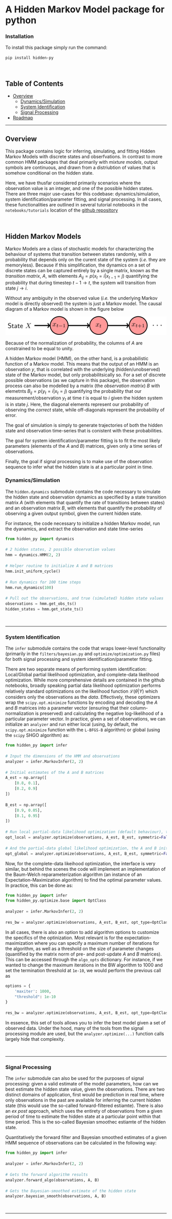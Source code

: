 # **A Hidden Markov Model package for python**

### Installation

To install this package simply run the command:

`pip install hidden-py`

<br />

## Table of Contents

- [Overview](#overview)
  - [Dynamics/Simulation](#dynamicssimulation)
  - [System Identification](#system-identification)
  - [Signal Processing](#signal-processing)
- [Roadmap](#roadmap)

---

## Overview

This package contains logic for inferring, simulating, and fitting Hidden Markov Models with discrete states and obserfvations. In contrast to more common HMM packages that deal primarily with _mixture models_, output symbols are continuous, and drawn from a distriubtion of values that is somehow conditional on the hidden state.

Here, we have thusfar considered primarily scenarios where the observation value is an integer, and one of the possible hidden states. There are three major use-cases for this codebase: dynamics/simulation, system identification/parameter fitting, and signal processing. In all cases, these functionalities are outlined in several tutorial notebooks in the `notebooks/tutorials` location of the [github repository](https://github.com/StevenJLarge/hmm)

<br />

## Hidden Markov Models

Markov Models are a class of stochastic models for characterizing the behaviour of systems that transition between states randomly, with a probability that depends only on the curent state of the system (_i.e._ they are memoryless). Because if this simplification, the dynamics on a set of discrete states can be captured entirely by a single matrix, known as the _transition matrix_, $A$, with elements $A_{ij} = p(x_t=i | x_{t-1} = j)$ quantifying the probability that during timestep $t-1 \to t$, the system will transition from state $j\to i$.

Without any ambiguity in the observed value (_i.e._ the underlying Markov model is directly observed) the system is just a Markov model. The causal diagram of a Markov model is shown in the figure below

![markov_model](https://github.com/StevenJLarge/hmm/blob/master/public/resources/markov_schematic.png)

Because of the normalization of probability, the columns of $A$ are constrained to be equal to unity.

A hidden Markov model (HMM), on the other hand, is a probabilistic function of a Markov model. This means that the output of an HMM is an observation $y$, that is correlated with the underlying (hidden/unobserved) state of the Markov model, but only probabilitsically so. For a set of discrete possible observations (as we capture in this package), the observation process can also be modelled by a matrix (the _observation matrix_) $B$ with elemetnts $B_{ij} = p(y_t = i | x_{t} = j)$ quantifying the probability that our measurement/observation $y_t$ at time $t$ is equal to $i$ given the hidden system is in state $j$. Here, the diagonal elements represent our probability of observing the _correct_ state, while off-diagonals represent the probability of error.

The goal of simulation is simply to generate trajectories of both the hidden state and observation time-series that is conistent with these probabilities.

The goal for system identification/parameter fitting is to fit the most likely parameters (elements of the $A$ and $B$) matrices, given only a time series of observations.

Finally, the goal if signal processing is to make use of the observation sequence to infer what the hidden state is at a particular point in time.

### Dynamics/Simulation

The `hidden.dynamics` submodule contains the code necessary to simulate the hidden state and observation dynamics as specified by a state transition matrix $A$ (with elements that quantify the rate of transitions between states) and an observation matrix $B$, with elements that quantify the probability of observing a given output symbol, given the current hidden state.

For instance, the code necessary to initialize a hidden Markov model, run the dyanamics, and extract the observation and state time-series

```python
from hidden_py import dynamics

# 2 hidden states, 2 possible observation values
hmm = dynamics.HMM(2, 2)

# Helper routine to initialize A and B matrices
hmm.init_uniform_cycle()

# Run dynamics for 100 time steps
hmm.run_dynamics(100)

# Pull out the observations, and true (simulated) hidden state values
observations = hmm.get_obs_ts()
hidden_states = hmm.get_state_ts()
```

<br />

---

### System Identification

The `infer` submodule contains the code that wraps lower-level functionality (primarily in the `filters/bayesian.py` and `optimize/optimization.py` files) for both signal processing and system identification/parameter fitting.

There are two separate means of performing system identification: Local/Global partial likelihood optimization, and complete-data likelihood optimization. While more comprehensive details are contained in the github notebooks, broadly speaking partial data likelihood optimization performs relatively standard optimizations on the likelihood function $\mathcal{L}(\theta | Y)$ which considers only the observations as the _data_. Effectively, these optimizers wrap the `scipy.opt.minimize` functions by encoding and decoding the $A$ and $B$ matrices into a parameter vector (ensuring that their column-normalization is preserved) and calculating the negative log-likelihood of a particular parameter vector. In practice, given a set of observations, we can initialize an `analyzer` and run either local (using, by default, the `scipy.opt.minimize` function with the `L-BFGS-B` algorithm) or global (using the `scipy` SHGO algorithm) as:

```python
from hidden_py import infer

# Input the dimensions of the HMM and observations
analyzer = infer.MarkovInfer(2, 2)

# Initial estimates of the A and B matrices
A_est = np.array([
    [0.8, 0.1],
    [0.2, 0.9]
])

B_est = np.array([
    [0.9, 0.05],
    [0.1, 0.95]
])

# Run local partial-data likelihood optimization (default behaviour), the symmetric keyword can be used to specify whether or not the A and B matrices are assumed to be symmetric
opt_local = analyzer.optimize(observations, A_est, B_est, symmetric=False)

# And the partial-data global likelihood optimization, the A and B initial matrices are not used in the optimizer, aside from providing a way of specifying the dimension of the parameter vectors
opt_global = analyzer.optimize(observations, A_est, B_est, symmetric=False, opt_type=OptClass.Global)

```

Now, for the complete-data likeihood optimization, the interface is very similar, but behind the scenes the code will implement an implementation of the Baum-Welch reparameterization algorithm (an instance of an Expectation-Maximization algorithm) to find the optimal parameter values. In practice, this can be done as:

```python
from hidden_py import infer
from hidden_py.optimize.base import OptClass

analyzer = infer.MarkovInfer(2, 2)

res_bw = analyzer.optimize(observations, A_est, B_est, opt_type=OptClass.ExpMax)

```

In all cases, there is also an option to add algorithm options to customize the specifics of the optinization. Most relevant is for the expectation-maximization where you can specify a maximum number of iterations for the algorithm, as well as a threshold on the size of parameter changes (quantified by the matrix norm of pre- and post-update $A$ and $B$ matrices). This can be accessed through the `algo_opts` dictionary. For instance, if we wanted to change the maximum iterations in the BW algorithm to 1000 and set the termination threshold at `1e-10`, we would perform the previous call as

```python
options = {
    'maxiter': 1000,
    "threshold": 1e-10
}

res_bw = analyzer.optimize(observations, A_est, B_est, opt_type=OptClass.ExpMax, algo_opts=options)
```

In essence, this set of tools allows you to infer the best model given a set of observed data. Under the hood, many of the tools from the signal processing module are used, but the `analyzer.optimize(...)` function calls largely hide that complexity.

<br />

---

### Signal Processing

The `infer` submodule can also be used for the purposes of signal processing: given a valid estimate of the model parameters, how can we best estimate the hidden state value, given the observations. There are two distinct domains of application, first would be prediction in real time, where only observations in the past are available for inferring the current hidden state (this would use the so-called forward-filtered estiamte). There is also an _ex post_ approach, which uses the entirety of observations from a given period of time to estimate the hidden state at a particular point within that time period. This is the so-called Bayesian smoothec estiamte of the hidden state.

Quantitatively the forward filter and Bayesian smoothed estimates of a given HMM sequence of observations can be calculated in the following way:

```python
from hidden_py import infer

analyzer = infer.MarkovInfer(2, 2)

# Gets the forward algorithm results
analyzer.forward_algo(observations, A, B)

# Gets the Bayesian-smoothed estimate of the hidden state
analyzer.bayesian_smooth(observations, A, B)

```

<br />

---
